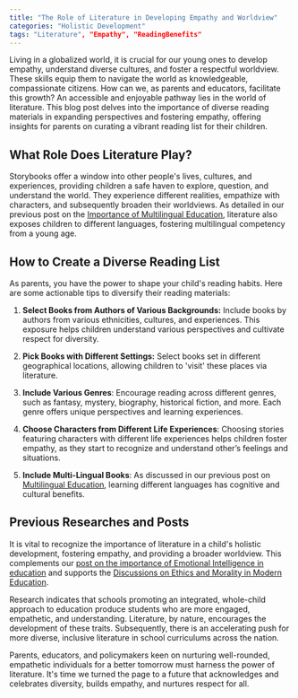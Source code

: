 ```yaml
---
title: "The Role of Literature in Developing Empathy and Worldview"
categories: "Holistic Development"
tags: "Literature", "Empathy", "ReadingBenefits"
---
```


Living in a globalized world, it is crucial for our young ones to develop empathy, understand diverse cultures, and foster a respectful worldview. These skills equip them to navigate the world as knowledgeable, compassionate citizens. How can we, as parents and educators, facilitate this growth? An accessible and enjoyable pathway lies in the world of literature. This blog post delves into the importance of diverse reading materials in expanding perspectives and fostering empathy, offering insights for parents on curating a vibrant reading list for their children. 

## What Role Does Literature Play?

Storybooks offer a window into other people's lives, cultures, and experiences, providing children a safe haven to explore, question, and understand the world. They experience different realities, empathize with characters, and subsequently broaden their worldviews. As detailed in our previous post on the [Importance of Multilingual Education](/xedublog/skill-development/the-importance-of-multilingual-education.html), literature also exposes children to different languages, fostering multilingual competency from a young age.

## How to Create a Diverse Reading List

As parents, you have the power to shape your child's reading habits. Here are some actionable tips to diversify their reading materials:

1. **Select Books from Authors of Various Backgrounds:** Include books by authors from various ethnicities, cultures, and experiences. This exposure helps children understand various perspectives and cultivate respect for diversity. 

2. **Pick Books with Different Settings:** Select books set in different geographical locations, allowing children to 'visit' these places via literature. 

3. **Include Various Genres**: Encourage reading across different genres, such as fantasy, mystery, biography, historical fiction, and more. Each genre offers unique perspectives and learning experiences.

4. **Choose Characters from Different Life Experiences**:  Choosing stories featuring characters with different life experiences helps children foster empathy, as they start to recognize and understand other’s feelings and situations.

5. **Include Multi-Lingual Books**: As discussed in our previous post on [Multilingual Education](/xedublog/skill-development/the-importance-of-multilingual-education.html), learning different languages has cognitive and cultural benefits.

## Previous Researches and Posts

It is vital to recognize the importance of literature in a child's holistic development, fostering empathy, and providing a broader worldview. This complements our [post on the importance of Emotional Intelligence in education](/xedublog/holistic-development/the-push-for-emotional-intelligence-in-education.html) and supports the [Discussions on Ethics and Morality in Modern Education](/education-fundamentals/ethics-and-morality-in-modern-education.html).

Research indicates that schools promoting an integrated, whole-child approach to education produce students who are more engaged, empathetic, and understanding. Literature, by nature, encourages the development of these traits. Subsequently, there is an accelerating push for more diverse, inclusive literature in school curriculums across the nation.

Parents, educators, and policymakers keen on nurturing well-rounded, empathetic individuals for a better tomorrow must harness the power of literature. It's time we turned the page to a future that acknowledges and celebrates diversity, builds empathy, and nurtures respect for all.